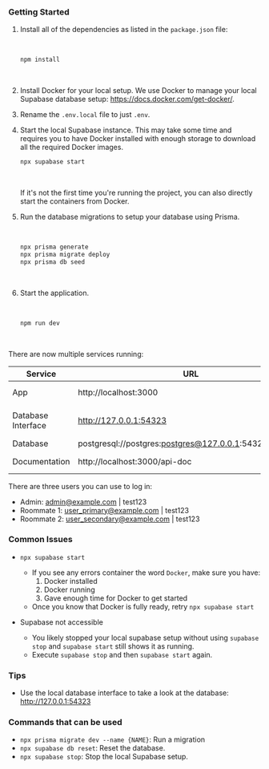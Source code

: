 ### Getting Started

1. Install all of the dependencies as listed in the `package.json` file:

   <br>

   ```bash
   npm install
   ```

<br>

2.  Install Docker for your local setup. We use Docker to manage your local Supabase database setup: https://docs.docker.com/get-docker/.
    <br>

3.  Rename the `.env.local` file to just `.env`.
    <br>

4.  Start the local Supabase instance. This may take some time and requires you to have Docker installed with enough storage to download all the required Docker images.
    <br>

    ```bash
    npx supabase start
    ```

    <br>

    If it's not the first time you're running the project, you can also directly start the containers from Docker. 

5.  Run the database migrations to setup your database using Prisma.

    <br>

    ```bash
    npx prisma generate
    npx prisma migrate deploy
    npx prisma db seed
    ```

    <br>

6.  Start the application.

    <br>

    ```bash
    npm run dev
    ```

    <br>

There are now multiple services running:

| Service            | URL                                                     | Description                  |
| ------------------ | ------------------------------------------------------- | ---------------------------- |
| App                | http://localhost:3000                                   | Main application.            |
| Database Interface | http://127.0.0.1:54323                                  | Supabase database interface. |
| Database           | postgresql://postgres:postgres@127.0.0.1:54322/postgres | Database URL                 |
| Documentation      | http://localhost:3000/api-doc                           | API Documentation       |

There are three users you can use to log in:

- Admin: admin@example.com | test123
- Roommate 1: user_primary@example.com | test123
- Roommate 2: user_secondary@example.com | test123

### Common Issues

- `npx supabase start`
  - If you see any errors container the word `Docker`, make sure you have:
    1. Docker installed
    2. Docker running
    3. Gave enough time for Docker to get started
  - Once you know that Docker is fully ready, retry `npx supabase start`
 
- Supabase not accessible
   - You likely stopped your local supabase setup without using `supabase stop` and `supabase start` still shows it as running.
   - Execute `supabase stop` and then `supabase start` again. 

### Tips

- Use the local database interface to take a look at the database: http://127.0.0.1:54323

### Commands that can be used

- `npx prisma migrate dev --name {NAME}`: Run a migration
- `npx supabase db reset`: Reset the database.
- `npx supabase stop`: Stop the local Supabase setup.
